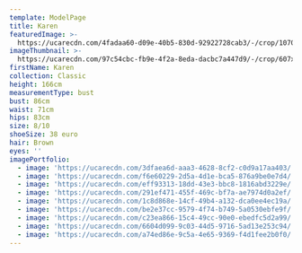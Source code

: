 ```yaml
---
template: ModelPage
title: Karen
featuredImage: >-
  https://ucarecdn.com/4fadaa60-d09e-40b5-830d-92922728cab3/-/crop/1070x752/0,235/-/preview/
imageThumbnail: >-
  https://ucarecdn.com/97c54cbc-fb9e-4f2a-8eda-dacbc7a447d9/-/crop/607x843/111,16/-/preview/
firstName: Karen
collection: Classic
height: 166cm
measurementType: bust
bust: 86cm
waist: 71cm
hips: 83cm
size: 8/10
shoeSize: 38 euro
hair: Brown
eyes: ''
imagePortfolio:
  - image: 'https://ucarecdn.com/3dfaea6d-aaa3-4628-8cf2-c0d9a17aa403/'
  - image: 'https://ucarecdn.com/f6e60229-2d5a-4d1e-bca5-876a9be0e7d4/'
  - image: 'https://ucarecdn.com/eff93313-18dd-43e3-bbc8-1816abd3229e/'
  - image: 'https://ucarecdn.com/291ef471-455f-469c-bf7a-ae7974d0a2ef/'
  - image: 'https://ucarecdn.com/1c8d868e-14cf-49b4-a132-dca0ee4ec19a/'
  - image: 'https://ucarecdn.com/be2e37cc-9579-4f74-b749-5a0530ebfe9f/'
  - image: 'https://ucarecdn.com/c23ea866-15c4-49cc-90e0-ebedfc5d2a99/'
  - image: 'https://ucarecdn.com/6604d099-9c03-44d5-9716-5ad13e253c94/'
  - image: 'https://ucarecdn.com/a74ed86e-9c5a-4e65-9369-f4d1fee2b0f0/'
---
```


